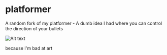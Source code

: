 # platformer
A random fork of my platformer - A dumb idea I had where you can control the direction of your bullets

![Alt text](http://i.imgur.com/hrGHnBP.png "A screenshot")

because I'm bad at art 

